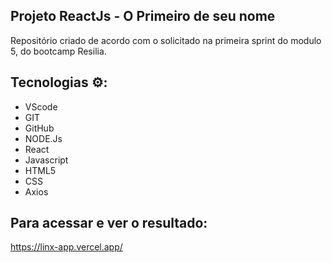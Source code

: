 ## Projeto ReactJs - O Primeiro de seu nome

Repositório criado de acordo com o solicitado na primeira sprint do modulo 5, do bootcamp Resilia.

## Tecnologias ⚙: 

 -   VScode
 -   GIT
 -   GitHub
 -   NODE.Js
 -   React
 -   Javascript
 -   HTML5
 -   CSS
 -   Axios

## Para acessar e ver o resultado:

https://linx-app.vercel.app/
 

